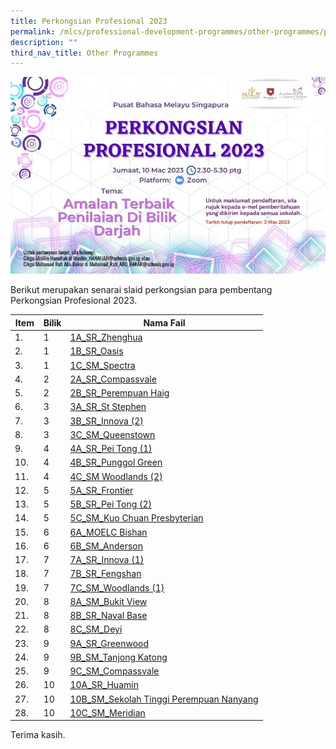 ```yaml
---
title: Perkongsian Profesional 2023
permalink: /mlcs/professional-development-programmes/other-programmes/professional-sharing-2023-package/
description: ""
third_nav_title: Other Programmes
---
```

![PP23 WEB POSTER M](/images/pp23-web-poster-ml.jpeg)

Berikut merupakan senarai slaid perkongsian para pembentang Perkongsian Profesional 2023.

| Item | Bilik | Nama Fail |
| --- | --- | --- |
| 1.      | 1 | [1A\_SR\_Zhenghua](/files/1a_sr-zhenghua.pdf) |
| 2.      | 1 | [1B\_SR\_Oasis](/files/1b_sr_oasis.pdf) |
| 3.      | 1 | [1C\_SM\_Spectra](/files/1c_sm_spectra.pdf) |
| 4.      | 2 | [2A\_SR\_Compassvale](/files/2a_sr_compassvale.pdf) |
| 5.      | 2 | [2B\_SR\_Perempuan Haig](/files/2b_sr_perempuan-haig.pdf) |
| 6.      | 3 | [3A\_SR\_St Stephen](/files/3a_sr_st-stephen.pdf) |
| 7.      | 3 | [3B\_SR\_Innova (2)](/files/3b_sr_innova-(2).pdf) |
| 8.      | 3 | [3C\_SM\_Queenstown](/files/3c_sm_queenstown.pdf) |
| 9.      | 4 | [4A\_SR\_Pei Tong (1)](/files/4a_sr_pei-tong-(1).pdf) |
| 10\.   | 4 | [4B\_SR\_Punggol Green](/files/4b_sr_punggol-green.pdf) |
| 11\.   | 4 | [4C\_SM Woodlands (2)](/files/4c_sm-woodlands-(2).pdf) |
| 12\.   | 5 | [5A\_SR\_Frontier](/files/5a_sr_frontier.pdf) |
| 13\.   | 5 | [5B\_SR\_Pei Tong (2)](/files/5b_sr_pei-tong-(2).pdf) |
| 14\.   | 5 | [5C\_SM\_Kuo Chuan Presbyterian](/files/5c_sm_kuo-chuan-prespyterian.pdf) |
| 15\.   | 6 | [6A\_MOELC Bishan](/files/6a_moelc-bishan.pdf) |
| 16\.   | 6 | [6B\_SM\_Anderson](/files/6b_sm_anderson.pdf) |
| 17\.   | 7 | [7A\_SR\_Innova (1)](/files/7a_sr_innova-(1).pdf) |
| 18\.   | 7 | [7B\_SR\_Fengshan](/files/7b_sr_fengshan.pdf) |
| 19\.   | 7 | [7C\_SM\_Woodlands (1)](/files/7c_sm_woodlands-(1).pdf) |
| 20\.   | 8 | [8A\_SM\_Bukit View](/files/8a_sm_bukit-view.pdf) |
| 21\.   | 8 | [8B\_SR\_Naval Base](/files/8b_sr_naval-base.pdf) |
| 22\.   | 8 | [8C\_SM\_Deyi](/files/8c_sm_deyi.pdf) |
| 23\.   | 9 | [9A\_SR\_Greenwood](/files/9a_sr_greenwood.pdf) |
| 24\.   | 9 | [9B\_SM\_Tanjong Katong](/files/9b_sm_tanjong-katong.pdf) |
| 25\.   | 9 | [9C\_SM\_Compassvale](/files/9c_sm_compassvale.pdf) |
| 26\.   | 10 | [10A\_SR\_Huamin](/files/10a_sr_huamin.pdf) |
| 27\.   | 10 | [10B\_SM\_Sekolah Tinggi Perempuan Nanyang](/files/10b_sm_sekolah-tinggi-perempuan-nanyang.pdf) |
| 28\.   | 10 | [10C\_SM\_Meridian](https://academyofsingaporeteachers-moe-edu-sg-admin.cwp.sg/docs/librariesprovider6/perkongsian-profesional-2023/10c_sm_meridian.pdf) |

Terima kasih.